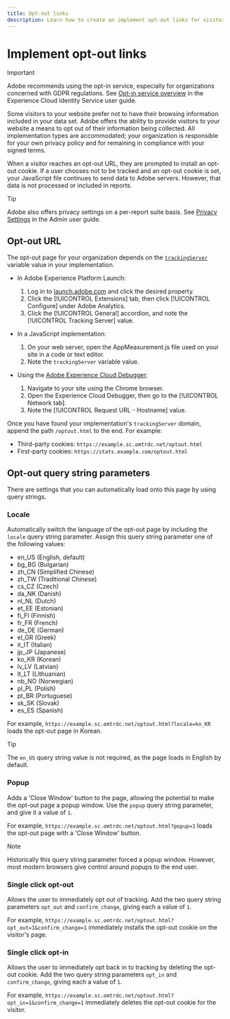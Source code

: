 ```yaml
---
title: Opt-out links
description: Learn how to create an implement opt-out links for visitors to your site.
---
```


# Implement opt-out links

>[!IMPORTANT]
>
>Adobe recommends using the opt-in service, especially for organizations concerned with GDPR regulations. See [Opt-in service overview](https://docs.adobe.com/content/help/en/id-service/using/implementation/opt-in-service/optin-overview.html) in the Experience Cloud Identity Service user guide.

Some visitors to your website prefer not to have their browsing information included in your data set. Adobe offers the ability to provide visitors to your website a means to opt out of their information being collected. All implementation types are accommodated; your organization is responsible for your own privacy policy and for remaining in compliance with your signed terms.

When a visitor reaches an opt-out URL, they are prompted to install an opt-out cookie. If a user chooses not to be tracked and an opt-out cookie is set, your JavaScript file continues to send data to Adobe servers. However, that data is not processed or included in reports.

>[!TIP]
>
>Adobe also offers privacy settings on a per-report suite basis. See [Privacy Settings](../../admin/admin/privacy-settings.md) in the Admin user guide.

## Opt-out URL

The opt-out page for your organization depends on the [`trackingServer`](../vars/config-vars/trackingserver.md) variable value in your implementation.

* In Adobe Experience Platform Launch:
  1. Log in to [launch.adobe.com](https://launch.adobe.com) and click the desired property.
  2. Click the [!UICONTROL Extensions] tab, then click [!UICONTROL Configure] under Adobe Analytics.
  3. Click the [!UICONTROL General] accordion, and note the [!UICONTROL Tracking Server] value.

* In a JavaScript implementation:
  1. On your web server, open the AppMeasurement.js file used on your site in a code or text editor.
  2. Note the `trackingServer` variable value.

* Using the [Adobe Experience Cloud Debugger](https://docs.adobe.com/content/help/en/debugger/using/experience-cloud-debugger.html):
  1. Navigate to your site using the Chrome browser.
  2. Open the Experience Cloud Debugger, then go to the [!UICONTROL Network tab].
  3. Note the [!UICONTROL Request URL - Hostname] value.

Once you have found your implementation's `trackingServer` domain, append the path `/optout.html` to the end. For example:

* Third-party cookies: `https://example.sc.omtrdc.net/optout.html`
* First-party cookies: `https://stats.example.com/optout.html`

## Opt-out query string parameters

There are settings that you can automatically load onto this page by using query strings.

### Locale

Automatically switch the language of the opt-out page by including the `locale` query string parameter. Assign this query string parameter one of the following values:

* en_US (English, default)
* bg_BG (Bulgarian)
* zh_CN (Simplified Chinese)
* zh_TW (Traditional Chinese)
* cs_CZ (Czech)
* da_NK (Danish)
* nl_NL (Dutch)
* et_EE (Estonian)
* fi_FI (Finnish)
* fr_FR (French)
* de_DE (German)
* el_GR (Greek)
* it_IT (Italian)
* jp_JP (Japanese)
* ko_KR (Korean)
* lv_LV (Latvian)
* lt_LT (Lithuanian)
* nb_NO (Norwegian)
* pl_PL (Polish)
* pt_BR (Portuguese)
* sk_SK (Slovak)
* es_ES (Spanish)

For example, `https://example.sc.omtrdc.net/optout.html?locale=ko_KR` loads the opt-out page in Korean.

>[!TIP]
>
>The `en_US` query string value is not required, as the page loads in English by default.

### Popup

Adds a 'Close Window' button to the page, allowing the potential to make the opt-out page a popup window. Use the `popup` query string parameter, and give it a value of `1`.

For example, `https://example.sc.omtrdc.net/optout.html?popup=1` loads the opt-out page with a 'Close Window' button.

>[!NOTE]
>
>Historically this query string parameter forced a popup window. However, most modern browsers give control around popups to the end user.

### Single click opt-out

Allows the user to immediately opt out of tracking. Add the two query string parameters `opt_out` and `confirm_change`, giving each a value of `1`.

For example, `https://example.sc.omtrdc.net/optout.html?opt_out=1&confirm_change=1` immediately installs the opt-out cookie on the visitor's page.

### Single click opt-in

Allows the user to immediately opt back in to tracking by deleting the opt-out cookie. Add the two query string parameters `opt_in` and `confirm_change`, giving each a value of `1`.

For example, `https://example.sc.omtrdc.net/optout.html?opt_in=1&confirm_change=1` immediately deletes the opt-out cookie for the visitor.
